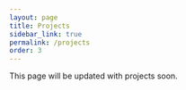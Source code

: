 ```yaml
---
layout: page
title: Projects
sidebar_link: true
permalink: /projects
order: 3
---
```


This page will be updated with projects soon.
